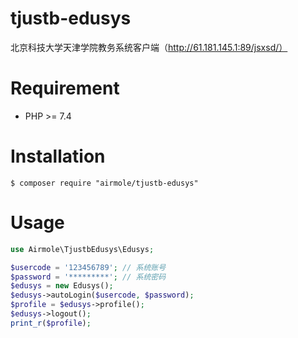 # tjustb-edusys

北京科技大学天津学院教务系统客户端（http://61.181.145.1:89/jsxsd/）


# Requirement

-   PHP >= 7.4

# Installation

```shell
$ composer require "airmole/tjustb-edusys"
```

# Usage

```php
use Airmole\TjustbEdusys\Edusys;

$usercode = '123456789'; // 系统账号
$password = '*********'; // 系统密码
$edusys = new Edusys();
$edusys->autoLogin($usercode, $password);
$profile = $edusys->profile();
$edusys->logout();
print_r($profile);
```

